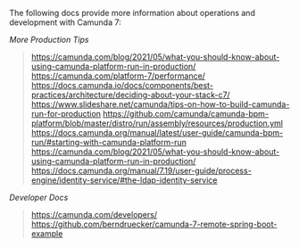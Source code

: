 The following docs provide more information about operations and development with Camunda 7:

*More Production Tips*
>https://camunda.com/blog/2021/05/what-you-should-know-about-using-camunda-platform-run-in-production/
>https://camunda.com/platform-7/performance/
>https://docs.camunda.io/docs/components/best-practices/architecture/deciding-about-your-stack-c7/
>https://www.slideshare.net/camunda/tips-on-how-to-build-camunda-run-for-production
>https://github.com/camunda/camunda-bpm-platform/blob/master/distro/run/assembly/resources/production.yml
>https://docs.camunda.org/manual/latest/user-guide/camunda-bpm-run/#starting-with-camunda-platform-run
>https://camunda.com/blog/2021/05/what-you-should-know-about-using-camunda-platform-run-in-production/
>https://docs.camunda.org/manual/7.19/user-guide/process-engine/identity-service/#the-ldap-identity-service
>

*Developer Docs*
>https://camunda.com/developers/
>https://github.com/berndruecker/camunda-7-remote-spring-boot-example